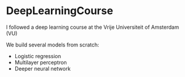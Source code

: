 # DeepLearningCourse
I followed a deep learning course at the Vrije Universiteit of Amsterdam (VU)

We build several models from scratch:
- Logistic regression
- Multilayer perceptron
- Deeper neural network